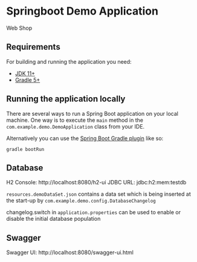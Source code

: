 # Springboot Demo Application

Web Shop

## Requirements

For building and running the application you need:

- [JDK 11+](https://www.oracle.com/java/technologies/javase-downloads.html)
- [Gradle 5+](https://gradle.org)

## Running the application locally

There are several ways to run a Spring Boot application on your local machine. One way is to execute the `main` method in the `com.example.demo.DemoApplication` class from your IDE.

Alternatively you can use the [Spring Boot Gradle plugin](https://spring.io/guides/gs/gradle/) like so:

```shell
gradle bootRun
```

## Database

H2 Console: http://localhost:8080/h2-ui
    JDBC URL: jdbc:h2:mem:testdb

`resources.demoDataSet.json` contains a data set which is being inserted at the start-up by `com.example.demo.config.DatabaseChangelog`

changelog.switch in `application.properties` can be used to enable or disable the initial database population

## Swagger

Swagger UI: http://localhost:8080/swagger-ui.html